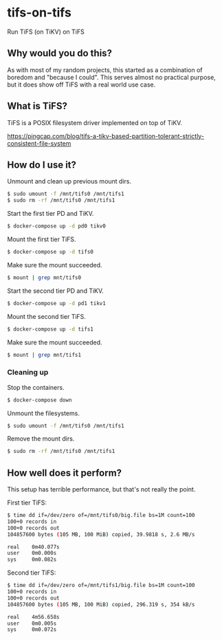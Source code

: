 # tifs-on-tifs

Run TiFS (on TiKV) on TiFS

## Why would you do this?

As with most of my random projects, this started as a combination of boredom and "because I could".
This serves almost no practical purpose, but it does show off TiFS with a real world use case.

## What is TiFS?

TiFS is a POSIX filesystem driver implemented on top of TiKV.

https://pingcap.com/blog/tifs-a-tikv-based-partition-tolerant-strictly-consistent-file-system

## How do I use it?

Unmount and clean up previous mount dirs.

```bash
$ sudo umount -f /mnt/tifs0 /mnt/tifs1
$ sudo rm -rf /mnt/tifs0 /mnt/tifs1
```

Start the first tier PD and TiKV.

```bash
$ docker-compose up -d pd0 tikv0
```

Mount the first tier TiFS.

```bash
$ docker-compose up -d tifs0
```

Make sure the mount succeeded.

```bash
$ mount | grep mnt/tifs0
```

Start the second tier PD and TiKV.

```bash
$ docker-compose up -d pd1 tikv1
```

Mount the second tier TiFS.

```bash
$ docker-compose up -d tifs1
```

Make sure the mount succeeded.

```bash
$ mount | grep mnt/tifs1
```

### Cleaning up

Stop the containers.

```bash
$ docker-compose down
```

Unmount the filesystems.

```bash
$ sudo umount -f /mnt/tifs0 /mnt/tifs1
```

Remove the mount dirs.

```bash
$ sudo rm -rf /mnt/tifs0 /mnt/tifs1
```

## How well does it perform?

This setup has terrible performance, but that's not really the point.

First tier TiFS:

```bash
$ time dd if=/dev/zero of=/mnt/tifs0/big.file bs=1M count=100
100+0 records in
100+0 records out
104857600 bytes (105 MB, 100 MiB) copied, 39.9818 s, 2.6 MB/s

real    0m40.077s
user    0m0.000s
sys     0m0.082s
```

Second tier TiFS:

```bash
$ time dd if=/dev/zero of=/mnt/tifs1/big.file bs=1M count=100
100+0 records in
100+0 records out
104857600 bytes (105 MB, 100 MiB) copied, 296.319 s, 354 kB/s

real    4m56.658s
user    0m0.005s
sys     0m0.072s
```
